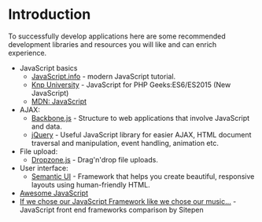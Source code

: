 # Introduction

To successfully develop applications here are some recommended development
libraries and resources you will like and can enrich experience.

* JavaScript basics
  * [JavaScript.info](http://javascript.info) - modern JavaScript tutorial.
  * [Knp University](https://knpuniversity.com/screencast/javascript-es6) - JavaScript
    for PHP Geeks:ES6/ES2015 (New JavaScript)
  * [MDN: JavaScript](https://developer.mozilla.org/en-US/docs/Web/JavaScript/Reference)
* AJAX:
  * [Backbone.js](http://backbonejs.org/) - Structure to web applications that
    involve JavaScript and data.
  * [jQuery](http://jquery.com/) - Useful JavaScript library for easier AJAX,
    HTML document traversal and manipulation, event handling, animation etc.
* File upload:
  * [Dropzone.js](http://www.dropzonejs.com/) - Drag'n'drop file uploads.
* User interface:
  * [Semantic UI](http://semantic-ui.com/) - Framework that helps you create
    beautiful, responsive layouts using human-friendly HTML.
* [Awesome JavaScript](https://github.com/sorrycc/awesome-javascript)
* [If we chose our JavaScript Framework like we chose our music…](https://www.sitepen.com/blog/2017/06/13/if-we-chose-our-javascript-framework-like-we-chose-our-music/) -
JavaScript front end frameworks comparison by Sitepen
